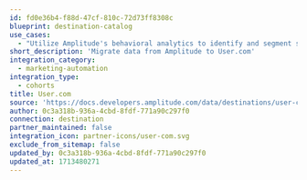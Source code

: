 ```yaml
---
id: fd0e36b4-f88d-47cf-810c-72d73ff8308c
blueprint: destination-catalog
use_cases:
  - "Utilize Amplitude's behavioral analytics to identify and segment specific user groups. By sending these cohorts to User.com, businesses can create targeted messaging and personalized communication across various channels such as email, SMS, and chatbots."
short_description: 'Migrate data from Amplitude to User.com'
integration_category:
  - marketing-automation
integration_type:
  - cohorts
title: User.com
source: 'https://docs.developers.amplitude.com/data/destinations/user-com'
author: 0c3a318b-936a-4cbd-8fdf-771a90c297f0
connection: destination
partner_maintained: false
integration_icon: partner-icons/user-com.svg
exclude_from_sitemap: false
updated_by: 0c3a318b-936a-4cbd-8fdf-771a90c297f0
updated_at: 1713480271
---
```

